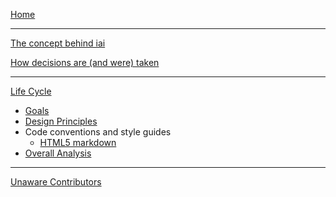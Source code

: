 [Home](https://github.com/laconbass/iai/wiki)

* * *

[The concept behind iai](Concept)

[How decisions are (and were) taken](Decision-Procedure)


* * *

[Life Cycle](Life-Cycle)
- [Goals](Goals)
- [Design Principles](Design-Principles)
- Code conventions and style guides
  - [HTML5 markdown](https://github.com/laconbass/iai/wiki/HTML5-markdown)
- [Overall Analysis](Overall-Analysis)

* * *

[Unaware Contributors](UnawareContributors)
